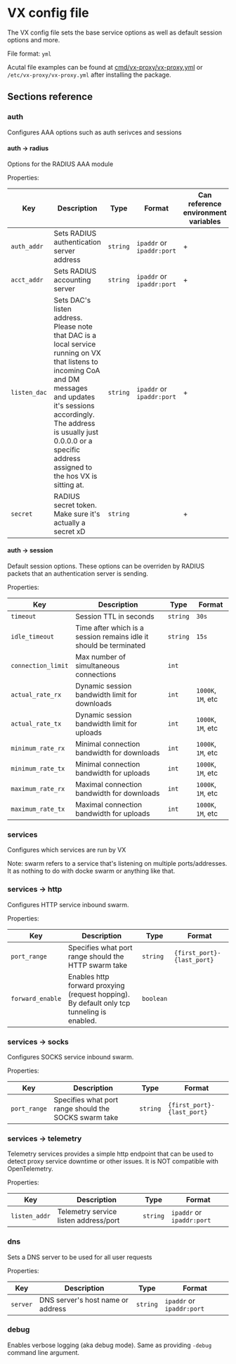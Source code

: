 # VX config file

The VX config file sets the base service options as well as default session options and more.

File format: `yml`

Acutal file examples can be found at [cmd/vx-proxy/vx-proxy.yml](./cmd/vx-proxy/vx-proxy.yml) or `/etc/vx-proxy/vx-proxy.yml` after installing the package.

## Sections reference

###  auth

Configures AAA options such as auth serivces and sessions

#### auth -> radius

Options for the RADIUS AAA module

Properties:

| Key | Description | Type | Format | Can reference environment variables |
| --- | --- | --- | --- | --- |
| `auth_addr` | Sets RADIUS authentication server address | `string` | `ipaddr` or `ipaddr:port` | \+ |
| `acct_addr` | Sets RADIUS accounting server | `string` | `ipaddr` or `ipaddr:port` | \+ |
| `listen_dac` | Sets DAC's listen address. Please note that DAC is a local service running on VX that listens to incoming CoA and DM messages and updates it's sessions accordingly. The address is usually just 0.0.0.0 or a specific address assigned to the hos VX is sitting at. | `string` | `ipaddr` or `ipaddr:port` | \+ |
| `secret` | RADIUS secret token. Make sure it's actually a secret xD | `string` | | \+ |

#### auth -> session

Default session options. These options can be overriden by RADIUS packets that an authentication server is sending.

Properties:

| Key | Description | Type | Format |
| --- | --- | --- | --- |
| `timeout` | Session TTL in seconds | `string` | `30s` |
| `idle_timeout` | Time after which is a session remains idle it should be terminated | `string` | `15s` |
| `connection_limit` | Max number of simultaneous connections | `int` | |
| `actual_rate_rx` | Dynamic session bandwidth limit for downloads | `int` | `1000K`, `1M`, etc |
| `actual_rate_tx` | Dynamic session bandwidth limit for uploads | `int` | `1000K`, `1M`, etc |
| `minimum_rate_rx` | Minimal connection bandwidth for downloads | `int` | `1000K`, `1M`, etc |
| `minimum_rate_tx` | Minimal connection bandwidth for uploads | `int` | `1000K`, `1M`, etc |
| `maximum_rate_rx` | Maximal connection bandwidth for downloads | `int` | `1000K`, `1M`, etc |
| `maximum_rate_tx` | Maximal connection bandwidth for uploads | `int` | `1000K`, `1M`, etc |

### services

Configures which services are run by VX

Note: swarm refers to a service that's listening on multiple ports/addresses. It as nothing to do with docke swarm or anything like that.

### services -> http

Configures HTTP service inbound swarm.

Properties:

| Key | Description | Type | Format |
| --- | --- | --- | --- |
| `port_range` | Specifies what port range should the HTTP swarm take | `string` | `{first_port}-{last_port}` |
| `forward_enable` | Enables http forward proxying (request hopping). By default only tcp tunneling is enabled. | `boolean` | |

### services -> socks

Configures SOCKS service inbound swarm.

Properties:

| Key | Description | Type | Format |
| --- | --- | --- | --- |
| `port_range` | Specifies what port range should the SOCKS swarm take | `string` | `{first_port}-{last_port}` |

### services -> telemetry

Telemetry services provides a simple http endpoint that can be used to detect proxy service downtime or other issues. It is NOT compatible with OpenTelemetry.

Properties:

| Key | Description | Type | Format |
| --- | --- | --- | --- |
| `listen_addr` | Telemetry service listen address/port | `string` | `ipaddr` or `ipaddr:port` |

### dns

Sets a DNS server to be used for all user requests

Properties:

| Key | Description | Type | Format |
| --- | --- | --- | --- |
| `server` | DNS server's host name or address | `string` | `ipaddr` or `ipaddr:port` |

### debug

Enables verbose logging (aka debug mode). Same as providing `-debug` command line argument.
